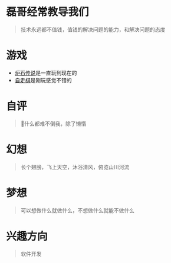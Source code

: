 

# 磊哥经常教导我们
> 技术永远都不值钱，值钱的解决问题的能力，和解决问题的态度

# 游戏
  - [炉石传说](https://hs.blizzard.cn/landing)是一直玩到现在的
  - [自走棋](https://www.zizouqi.com/)是刚玩感觉不错的

# 自评
> 什么都难不倒我，除了懒惰

# 幻想
> 长个翅膀，飞上天空，沐浴清风，俯览山川河流

# 梦想
> 可以想做什么就做什么，不想做什么就能不做什么

# 兴趣方向
> 软件开发